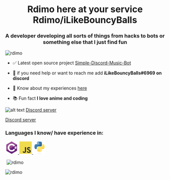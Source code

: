 <h1 align="center">Rdimo here at your service Rdimo/iLikeBouncyBalls</h1>
<h3 align="center">A developer developing all sorts of things from hacks to bots or something else that I just find fun</h3>

<p align="left"> <img src="https://komarev.com/ghpvc/?username=rdimo&label=Profile%20views&color=0e75b6&style=flat" alt="rdimo" /> </p>

- ✅ Latest open source project [Simple-Discord-Music-Bot](https://github.com/Rdimo/Simple-Discord-Music-Bot)

- 📧 if you need help or want to reach me add **iLikeBouncyBalls#6969 on discord**

- 📖 Know about my experiences [here](https://www.youtube.com/watch?v=dQw4w9WgXcQ)

- 📚 Fun fact **I love anime and coding**

![alt text](<img src="https://img.icons8.com/nolan/40/discord-new-logo.png"/>) [Discord server](https://discord.gg/zATCBVGRef)

[Discord server](https://discord.gg/zATCBVGRef)

<h3 align="left">Languages I know/ have experience in:</h3>
<p align="left"> <a href="https://www.w3schools.com/cs/" target="_blank"> <img src="https://raw.githubusercontent.com/devicons/devicon/master/icons/csharp/csharp-original.svg" alt="csharp" width="40" height="40"/> </a> <a href="https://developer.mozilla.org/en-US/docs/Web/JavaScript" target="_blank"> <img src="https://raw.githubusercontent.com/devicons/devicon/master/icons/javascript/javascript-original.svg" alt="javascript" width="40" height="40"/> </a> <a href="https://www.python.org" target="_blank"> <img src="https://raw.githubusercontent.com/devicons/devicon/master/icons/python/python-original.svg" alt="python" width="40" height="40"/> </a> </p>

<p>&nbsp;<img align="center" src="https://github-readme-stats.vercel.app/api?username=rdimo&show_icons=true&locale=en" alt="rdimo" /></p>
<p><img align="left" src="https://github-readme-stats.vercel.app/api/top-langs?username=rdimo&show_icons=true&locale=en&layout=compact" alt="rdimo" /></p>
